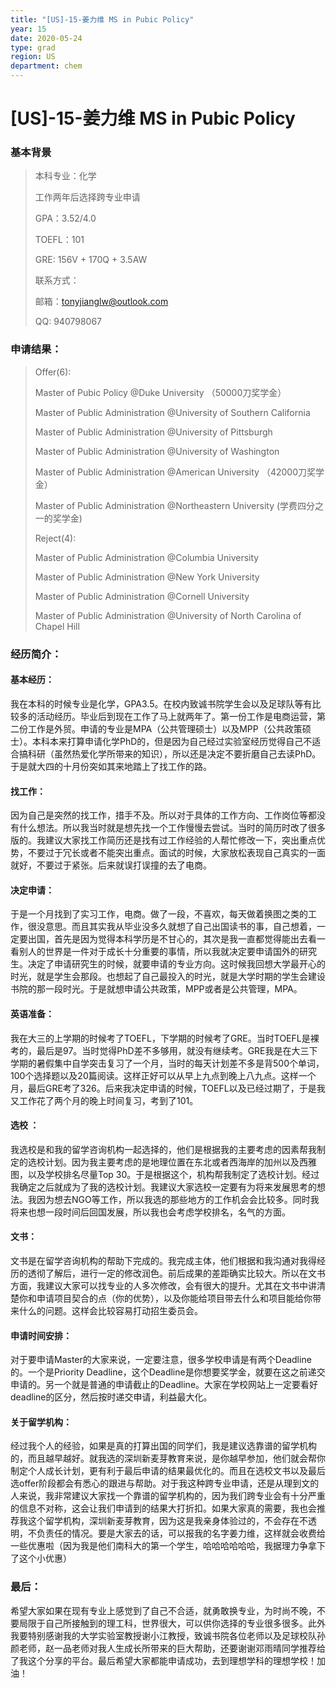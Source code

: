 ```yaml
---
title: "[US]-15-姜力维 MS in Pubic Policy"
year: 15
date: 2020-05-24
type: grad
region: US
department: chem
---
```


# [US]-15-姜力维 MS in Pubic Policy

### 基本背景

> 本科专业：化学
>
> 工作两年后选择跨专业申请
>
> GPA：3.52/4.0
>
> TOEFL：101
>
> GRE: 156V + 170Q + 3.5AW
>
> 联系方式：
>
> 邮箱：[tonyjianglw@outlook.com](mailto:tonyjianglw@outlook.com)
>
> QQ: 940798067

### 申请结果：

> Offer(6):
>
> Master of Pubic Policy @Duke University （50000刀奖学金）
>
> Master of Public Administration @University of Southern California
>
> Master of Public Administration @University of Pittsburgh
>
> Master of Public Administration @University of Washington
>
> Master of Public Administration @American University （42000刀奖学金）
>
> Master of Public Administration @Northeastern University (学费四分之一的奖学金)
>
> Reject(4):
>
> Master of Public Administration @Columbia University
>
> Master of Public Administration @New York University
>
> Master of Public Administration @Cornell University
>
> Master of Public Administration @University of North Carolina of Chapel Hill

### 经历简介：

#### 基本经历：

我在本科的时候专业是化学，GPA3.5。在校内致诚书院学生会以及足球队等有比较多的活动经历。毕业后到现在工作了马上就两年了。第一份工作是电商运营，第二份工作是外贸。申请的专业是MPA（公共管理硕士）以及MPP（公共政策硕士）。本科本来打算申请化学PhD的，但是因为自己经过实验室经历觉得自己不适合搞科研（虽然热爱化学所带来的知识），所以还是决定不要折磨自己去读PhD。于是就大四的十月份突如其来地踏上了找工作的路。

#### 找工作：

因为自己是突然的找工作，措手不及。所以对于具体的工作方向、工作岗位等都没有什么想法。所以我当时就是想先找一个工作慢慢去尝试。当时的简历时改了很多版的。我建议大家找工作简历还是找有过工作经验的人帮忙修改一下，突出重点优势，不要过于冗长或者不能突出重点。面试的时候，大家放松表现自己真实的一面就好，不要过于紧张。后来就误打误撞的去了电商。

#### 决定申请：

于是一个月找到了实习工作，电商。做了一段，不喜欢，每天做着换图之类的工作，很没意思。而且其实我从毕业没多久就想了自己出国读书的事，自己想着，一定要出国，首先是因为觉得本科学历是不甘心的，其次是我一直都觉得能出去看一看别人的世界是一件对于成长十分重要的事情，所以我就决定要申请国外的研究生。决定了申请研究生的时候，就要申请的专业方向。这时候我回想大学最开心的时光，就是学生会那段。也想起了自己最投入的时光，就是大学时期的学生会建设书院的那一段时光。于是就想申请公共政策，MPP或者是公共管理，MPA。

#### 英语准备：

我在大三的上学期的时候考了TOEFL，下学期的时候考了GRE。当时TOEFL是裸考的，最后是97。当时觉得PhD差不多够用，就没有继续考。GRE我是在大三下学期的暑假集中自学突击复习了一个月，当时的每天计划差不多是背500个单词，100个选择题以及20篇阅读。这样正好可以从早上九点到晚上八九点。这样一个月，最后GRE考了326。后来我决定申请的时候，TOEFL以及已经过期了，于是我又工作花了两个月的晚上时间复习，考到了101。

#### 选校 ：

我选校是和我的留学咨询机构一起选择的，他们是根据我的主要考虑的因素帮我制定的选校计划。因为我主要考虑的是地理位置在东北或者西海岸的加州以及西雅图，以及学校排名尽量Top 30。于是根据这个，机构帮我制定了选校计划。经过我确定之后就成为了我的选校计划。我建议大家选校一定要有为将来发展思考的想法。我因为想去NGO等工作，所以我选的那些地方的工作机会会比较多。同时我将来也想一段时间后回国发展，所以我也会考虑学校排名，名气的方面。

#### 文书：

文书是在留学咨询机构的帮助下完成的。我完成主体，他们根据和我沟通对我得经历的透彻了解后，进行一定的修改润色。前后成果的差距确实比较大。所以在文书方面，我建议大家可以找专业的人多次修改，会有很大的提升。尤其在文书中讲清楚你和申请项目契合的点（你的优势），以及你能给项目带去什么和项目能给你带来什么的问题。这样会比较容易打动招生委员会。

#### 申请时间安排：

对于要申请Master的大家来说，一定要注意，很多学校申请是有两个Deadline的。一个是Priority Deadline，这个Deadline是你想要奖学金，就要在这之前递交申请的。另一个就是普通的申请截止的Deadline。大家在学校网站上一定要看好deadline的区分，然后按时递交申请，利益最大化。

#### 关于留学机构：

经过我个人的经验，如果是真的打算出国的同学们，我是建议选靠谱的留学机构的，而且越早越好。就我选的深圳新麦芽教育来说，是你越早参加，他们就会帮你制定个人成长计划，更有利于最后申请的结果最优化的。而且在选校文书以及最后选offer阶段都会有悉心的跟进与帮助。对于我这种跨专业申请，还是从理到文的人来说，我非常建议大家找一个靠谱的留学机构的，因为我们跨专业会有十分严重的信息不对称，这会让我们申请到的结果大打折扣。如果大家真的需要，我也会推荐我这个留学机构，深圳新麦芽教育，因为这是我亲身体验过的，不会存在不透明，不负责任的情况。要是大家去的话，可以报我的名字姜力维，这样就会收费给一些优惠啦（因为我是他们南科大的第一个学生，哈哈哈哈哈哈，我据理力争拿下了这个小优惠）

### 最后：

希望大家如果在现有专业上感觉到了自己不合适，就勇敢换专业，为时尚不晚，不要局限于自己所接触到的理工科，世界很大，可以供你选择的专业很多很多。此外我要特别感谢我的大学实验室教授谢小江教授，致诚书院各位老师以及足球校队孙颜老师，赵一品老师对我人生成长所带来的巨大帮助，还要谢谢邓雨晴同学推荐给了我这个分享的平台。最后希望大家都能申请成功，去到理想学科的理想学校！加油！

